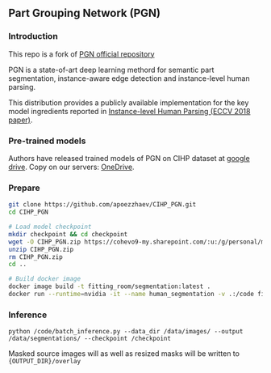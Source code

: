 ## Part Grouping Network (PGN)

### Introduction

This repo is a fork of [PGN official repository](https://github.com/Engineering-Course/CIHP_PGN.git)

PGN is a state-of-art deep learning methord for semantic part segmentation, instance-aware edge detection and instance-level human parsing.

This distribution provides a publicly available implementation for the key model ingredients reported in [Instance-level Human Parsing (ECCV 2018 paper)](http://openaccess.thecvf.com/content_ECCV_2018/papers/Ke_Gong_Instance-level_Human_Parsing_ECCV_2018_paper.pdf).

### Pre-trained models

Authors have released trained models of PGN on CIHP dataset at [google drive](https://drive.google.com/open?id=1Mqpse5Gen4V4403wFEpv3w3JAsWw2uhk).
Copy on our servers: [OneDrive](https://cohevo9-my.sharepoint.com/:u:/g/personal/m68714_vip365s_com/EazRtwf3IvlPiDaIEB5LMi8BW0LYXGbvZxQFIzW0gtlKkw?e=owYnzN).

### Prepare
```bash
git clone https://github.com/apoezzhaev/CIHP_PGN.git
cd CIHP_PGN

# Load model checkpoint
mkdir checkpoint && cd checkpoint
wget -O CIHP_PGN.zip https://cohevo9-my.sharepoint.com/:u:/g/personal/m68714_vip365s_com/EazRtwf3IvlPiDaIEB5LMi8BW0LYXGbvZxQFIzW0gtlKkw?donwload=1
unzip CIHP_PGN.zip
rm CIHP_PGN.zip
cd ..

# Build docker image
docker image build -t fitting_room/segmentation:latest .
docker run --runtime=nvidia -it --name human_segmentation -v .:/code fitting_room/segmentation:test /bin/bash
```

### Inference
```
python /code/batch_inference.py --data_dir /data/images/ --output /data/segmentations/ --checkpoint /checkpoint
```
Masked source images will as well as resized masks will be written to `{OUTPUT_DIR}/overlay` 